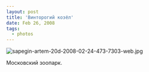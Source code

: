 ```yaml
---
layout: post
title: 'Винторогий козёл'
date: Feb 26, 2008
tags:
  - photos
---
```


![sapegin-artem-20d-2008-02-24-473-7303-web.jpg](upload://sapegin-artem-20d-2008-02-24-473-7303-web.jpg)

Московский зоопарк.

